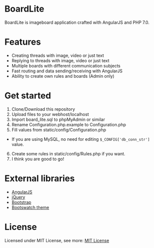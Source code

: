 # BoardLite
BoardLite is imageboard application crafted with AngularJS and PHP 7.0.

# Features
* Creating threads with image, video or just text
* Replying to threads with image, video or just text
* Multiple boards with different communication subjects
* Fast routing and data sending/receiving with AngularJS
* Ability to create own rules and boards (Admin only)

# Get started
1. Clone/Download this repository
2. Upload files to your webhost/localhost
3. Import board_lite.sql to phpMyAdmin or similar
4. Rename Configuration.php.example to Configuration.php
5. Fill values from static/config/Configuration.php
  - If you are using MySQL, no need for editing ``` $_CONFIG['db_conn_str'] ``` value.
6. Create some rules in static/config/Rules.php if you want.
7. I think you are good to go!

# External libraries
* [AngularJS](https://angularjs.org/)
* [jQuery](https://jquery.com/)
* [Bootstrap](http://getbootstrap.com/)
* [Bootswatch theme](https://bootswatch.com/yeti/)

# License
Licensed under MIT License, see more: [MIT License](https://github.com/JokkeeZ/BoardLite/blob/master/LICENSE)
